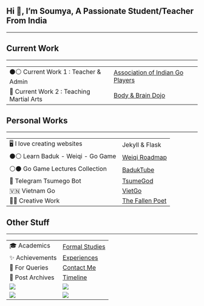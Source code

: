 ## Hi 👋, I’m Soumya, A Passionate Student/Teacher From India
---

## Current Work
---
|                                          |                                                          |
| ---------------------------------------- | -------------------------------------------------------- |
| ⚫⚪ Current Work 1 : Teacher & Admin      | [Association of Indian Go Players](https://aigp.org.in/) |
| 🥋 Current Work 2 : Teaching Martial Arts | [Body & Brain Dojo](/project/B&B-Dojo)                   |

## Personal Works
---

|                                  |                                             |
| -------------------------------- | ------------------------------------------- |
| 🖥️ I love creating websites       | Jekyll & Flask                              |
| ⚫⚪ Learn Baduk - Weiqi - Go Game | [Weiqi Roadmap](https://weiqi.soumyak4.in/) |
| ⚪⚫ Go Game Lectures Collection   | [BadukTube](https://baduktube.soumyak4.in/) |
| 🤖 Telegram Tsumego Bot           | [TsumeGod](https://tsumegod.soumyak4.in/)   |
| 🇻🇳 Vietnam Go                     | [VietGo](https://viet-go.soumyak4.in/)      |
| ✍🏽 Creative Work                  | [The Fallen Poet](/Artist)                  |

## Other Stuff
---

|                                                                                                                   |                                                                                                                      |
| ----------------------------------------------------------------------------------------------------------------- | -------------------------------------------------------------------------------------------------------------------- |
| 🎓 Academics                                                                                                       | [Formal Studies](/Academics)                                                                                         |
| ✨ Achievements                                                                                                    | [Experiences](/Experiences)                                                                                          |
| 💬 For Queries                                                                                                     | [Contact Me](https://t.me/soumyak4)                                                                                  |
| 📮 Post Archives                                                                                                   | [Timeline](/Timeline)                                                                                                |
| ![](https://github-profile-summary-cards.vercel.app/api/cards/profile-details?username=SoumyaK4&theme=github_dark) | ![](https://github-profile-summary-cards.vercel.app/api/cards/repos-per-language?username=SoumyaK4&theme=github_dark) |
| ![](https://komarev.com/ghpvc/?username=soumyak4&label=Profile%20views&color=brightgreen)                         | ![](https://cdn.buymeacoffee.com/buttons/v2/default-yellow.png)                                                      |
